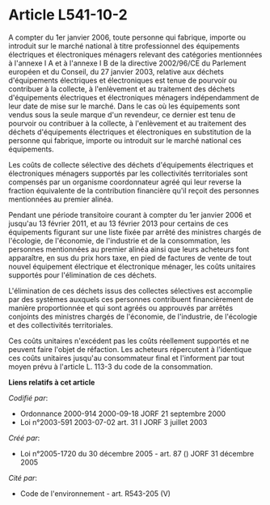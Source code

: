# Article L541-10-2

A compter du 1er janvier 2006, toute personne qui fabrique, importe ou introduit sur le marché national à titre professionnel
des équipements électriques et électroniques ménagers relevant des catégories mentionnées à l'annexe I A et à l'annexe I B de
la directive 2002/96/CE du Parlement européen et du Conseil, du 27 janvier 2003, relative aux déchets d'équipements
électriques et électroniques est tenue de pourvoir ou contribuer à la collecte, à l'enlèvement et au traitement des déchets
d'équipements électriques et électroniques ménagers indépendamment de leur date de mise sur le marché. Dans le cas où les
équipements sont vendus sous la seule marque d'un revendeur, ce dernier est tenu de pourvoir ou contribuer à la collecte, à
l'enlèvement et au traitement des déchets d'équipements électriques et électroniques en substitution de la personne qui
fabrique, importe ou introduit sur le marché national ces équipements.

Les coûts de collecte sélective des déchets d'équipements électriques et électroniques ménagers supportés par les
collectivités territoriales sont compensés par un organisme coordonnateur agréé qui leur reverse la fraction équivalente de
la contribution financière qu'il reçoit des personnes mentionnées au premier alinéa.

Pendant une période transitoire courant à compter du 1er janvier 2006 et jusqu'au 13 février 2011, et au 13 février 2013 pour
certains de ces équipements figurant sur une liste fixée par arrêté des ministres chargés de l'écologie, de l'économie, de
l'industrie et de la consommation, les personnes mentionnées au premier alinéa ainsi que leurs acheteurs font apparaître, en
sus du prix hors taxe, en pied de factures de vente de tout nouvel équipement électrique et électronique ménager, les coûts
unitaires supportés pour l'élimination de ces déchets.

L'élimination de ces déchets issus des collectes sélectives est accomplie par des systèmes auxquels ces personnes contribuent
financièrement de manière proportionnée et qui sont agréés ou approuvés par arrêtés conjoints des ministres chargés de
l'économie, de l'industrie, de l'écologie et des collectivités territoriales.

Ces coûts unitaires n'excédent pas les coûts réellement supportés et ne peuvent faire l'objet de réfaction. Les acheteurs
répercutent à l'identique ces coûts unitaires jusqu'au consommateur final et l'informent par tout moyen prévu à l'article L.
113-3 du code de la consommation.

**Liens relatifs à cet article**

_Codifié par_:

  - Ordonnance 2000-914 2000-09-18 JORF 21 septembre 2000
  - Loi n°2003-591 2003-07-02 art. 31 I JORF 3 juillet 2003

_Créé par_:

  - Loi n°2005-1720 du 30 décembre 2005 - art. 87 () JORF 31 décembre 2005

_Cité par_:

  - Code de l'environnement - art. R543-205 (V)
